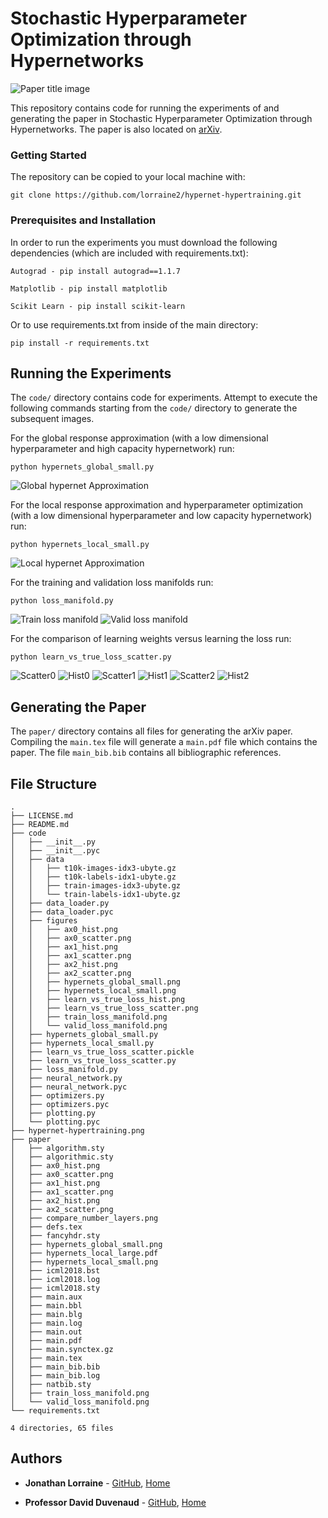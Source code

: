 # Stochastic Hyperparameter Optimization through Hypernetworks

![Paper title image](./hypernet-hypertraining.png)

This repository contains code for running the experiments of and generating the paper in Stochastic Hyperparameter Optimization through Hypernetworks.
The paper is also located on [arXiv](https://arxiv.org/abs/1802.09419).

### Getting Started

The repository can be copied to your local machine with:

```
git clone https://github.com/lorraine2/hypernet-hypertraining.git
```


### Prerequisites and Installation

In order to run the experiments you must download the following dependencies (which are included with requirements.txt):

```
Autograd - pip install autograd==1.1.7

Matplotlib - pip install matplotlib

Scikit Learn - pip install scikit-learn
```

Or to use requirements.txt from inside of the main directory:

```
pip install -r requirements.txt
```

## Running the Experiments

The `code/` directory contains code for experiments.
Attempt to execute the following commands starting from the `code/` directory to generate the subsequent images.

For the global response approximation (with a low dimensional hyperparameter and high capacity hypernetwork) run:

```
python hypernets_global_small.py
```
![Global hypernet Approximation](./paper/hypernets_global_small.png)

For the local response approximation and hyperparameter optimization (with a low dimensional hyperparameter and low 
capacity hypernetwork) run:

```
python hypernets_local_small.py
```
![Local hypernet Approximation](./paper/hypernets_local_small.png)

For the training and validation loss manifolds run:

```
python loss_manifold.py
```
![Train loss manifold](./paper/train_loss_manifold.png)
![Valid loss manifold](./paper/valid_loss_manifold.png)

For the comparison of learning weights versus learning the loss run:

```
python learn_vs_true_loss_scatter.py
```
![Scatter0](./paper/ax0_scatter.png)
![Hist0](./paper/ax0_hist.png)
![Scatter1](./paper/ax1_scatter.png)
![Hist1](./paper/ax1_hist.png)
![Scatter2](./paper/ax2_scatter.png)
![Hist2](./paper/ax2_hist.png)

## Generating the Paper

The `paper/` directory contains all files for generating the arXiv paper.
Compiling the `main.tex` file will generate a `main.pdf` file which contains the paper.
The file `main_bib.bib` contains all bibliographic references.


## File Structure

```
.
├── LICENSE.md
├── README.md
├── code
│   ├── __init__.py
│   ├── __init__.pyc
│   ├── data
│   │   ├── t10k-images-idx3-ubyte.gz
│   │   ├── t10k-labels-idx1-ubyte.gz
│   │   ├── train-images-idx3-ubyte.gz
│   │   └── train-labels-idx1-ubyte.gz
│   ├── data_loader.py
│   ├── data_loader.pyc
│   ├── figures
│   │   ├── ax0_hist.png
│   │   ├── ax0_scatter.png
│   │   ├── ax1_hist.png
│   │   ├── ax1_scatter.png
│   │   ├── ax2_hist.png
│   │   ├── ax2_scatter.png
│   │   ├── hypernets_global_small.png
│   │   ├── hypernets_local_small.png
│   │   ├── learn_vs_true_loss_hist.png
│   │   ├── learn_vs_true_loss_scatter.png
│   │   ├── train_loss_manifold.png
│   │   └── valid_loss_manifold.png
│   ├── hypernets_global_small.py
│   ├── hypernets_local_small.py
│   ├── learn_vs_true_loss_scatter.pickle
│   ├── learn_vs_true_loss_scatter.py
│   ├── loss_manifold.py
│   ├── neural_network.py
│   ├── neural_network.pyc
│   ├── optimizers.py
│   ├── optimizers.pyc
│   ├── plotting.py
│   └── plotting.pyc
├── hypernet-hypertraining.png
├── paper
│   ├── algorithm.sty
│   ├── algorithmic.sty
│   ├── ax0_hist.png
│   ├── ax0_scatter.png
│   ├── ax1_hist.png
│   ├── ax1_scatter.png
│   ├── ax2_hist.png
│   ├── ax2_scatter.png
│   ├── compare_number_layers.png
│   ├── defs.tex
│   ├── fancyhdr.sty
│   ├── hypernets_global_small.png
│   ├── hypernets_local_large.pdf
│   ├── hypernets_local_small.png
│   ├── icml2018.bst
│   ├── icml2018.log
│   ├── icml2018.sty
│   ├── main.aux
│   ├── main.bbl
│   ├── main.blg
│   ├── main.log
│   ├── main.out
│   ├── main.pdf
│   ├── main.synctex.gz
│   ├── main.tex
│   ├── main_bib.bib
│   ├── main_bib.log
│   ├── natbib.sty
│   ├── train_loss_manifold.png
│   └── valid_loss_manifold.png
└── requirements.txt

4 directories, 65 files
```

## Authors

* **Jonathan Lorraine** - [GitHub](https://github.com/lorraine2), [Home](https://www.cs.toronto.edu/~lorraine/)

* **Professor David Duvenaud** - [GitHub](https://github.com/duvenaud), [Home](https://www.cs.toronto.edu/~lorraine/)
